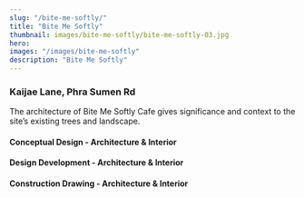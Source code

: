 ```yaml
---
slug: "/bite-me-softly/"
title: "Bite Me Softly"
thumbnail: images/bite-me-softly/bite-me-softly-03.jpg
hero:
images: "/images/bite-me-softly"
description: "Bite Me Softly"
---
```


### Kaijae Lane, Phra Sumen Rd

The architecture of Bite Me Softly Cafe gives significance and context to the site’s existing trees and landscape.

#### Conceptual Design - Architecture & Interior

#### Design Development - Architecture & Interior

#### Construction Drawing - Architecture & Interior

